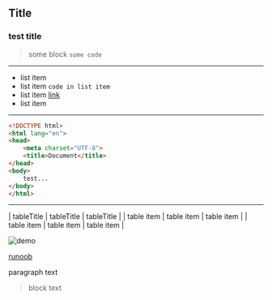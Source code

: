 ## Title

### test title

> some block `some code`

___

* list item
* list item `code in list item`
* list item [link](https://in.list/item.html)
* list item

---

```html
<!DOCTYPE html>
<html lang="en">
<head>
    <meta charset="UTF-8">
    <title>Document</title>
</head>
<body>
    test...
</body>
</html>
```

***

| tableTitle | tableTitle | tableTitle |
| table item | table item | table item |
| table item | table item | table item |

![demo](https://www.runoob.com/wp-content/themes/runoob/assets/img/runoob-logo.png)

[runoob](https://www.runoob.com/markdown/md-tutorial.html)

paragraph text

> block text

